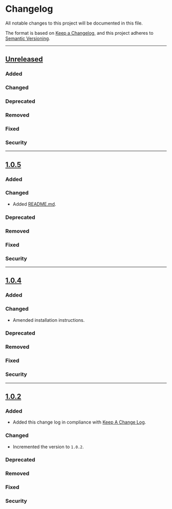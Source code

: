 # Changelog
All notable changes to this project will be documented in this file.

The format is based on [Keep a Changelog](https://keepachangelog.com/en/1.0.0/),
and this project adheres to [Semantic Versioning](https://semver.org/spec/v2.0.0.html).

---
## [Unreleased]
### Added
### Changed
### Deprecated
### Removed
### Fixed
### Security

---
## [1.0.5]
### Added
### Changed
- Added [README.md](README.md).
### Deprecated
### Removed
### Fixed
### Security

---
## [1.0.4]
### Added
### Changed
- Amended installation instructions.
### Deprecated
### Removed
### Fixed
### Security

---
## [1.0.2]

### Added
- Added this change log in compliance with [Keep A Change Log](https://keepachangelog.com/en/1.0.0/).

### Changed
- Incremented the version to `1.0.2`.

### Deprecated
### Removed
### Fixed
### Security

[Unreleased]: https://github.com/opensearch-project/helm-charts/compare/opensearch-dashboards-1.0.5...HEAD
[1.0.5]: https://github.com/opensearch-project/helm-charts/compare/opensearch-1.0.4...opensearch-1.0.5
[1.0.4]: https://github.com/opensearch-project/helm-charts/compare/opensearch-1.0.2...opensearch-1.0.4
[1.0.2]: https://github.com/opensearch-project/helm-charts/compare/opensearch-dashboards-1.0.1...opensearch-dashboards-1.0.2
